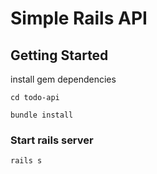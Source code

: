 # Simple Rails API 

## Getting Started

install gem dependencies 

````
cd todo-api

bundle install
````

### Start rails server

````
rails s
````



